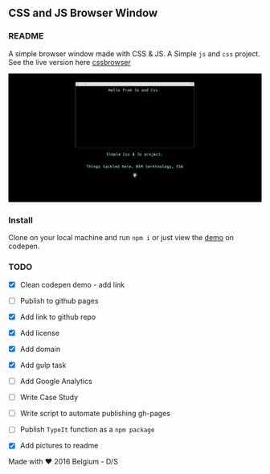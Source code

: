 ## CSS and JS Browser Window

### README

A simple browser window made with CSS &amp; JS. A Simple `js` and `css` project. See the live version here [cssbrowser](http://cssbrowser.site)

![browserWindow screenshot](src/img/browserWindow.png)

### Install
 Clone on your local machine and run `npm i` or just view the [demo](https://codepen.io/intercoder/pen/84fe8fb5d06335fc1ed0d084474e9aa0) on codepen.

### TODO
- [x] Clean codepen demo - add link
- [ ] Publish to github pages
- [x] Add link to github repo
- [x] Add license
- [x] Add domain
- [x] Add gulp task
- [ ] Add Google Analytics
- [ ] Write Case Study
- [ ] Write script to automate publishing gh-pages
- [ ] Publish `TypeIt` function as a `npm package`
- [x] Add pictures to readme


Made with ❤  2016 Belgium - D/S
